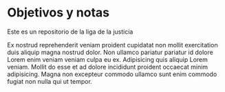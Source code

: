 # Objetivos y notas

Este es un repositorio de la liga de la justicia



Ex nostrud reprehenderit veniam proident cupidatat non mollit exercitation duis aliquip magna nostrud dolor. Non ullamco pariatur pariatur id dolore Lorem enim veniam veniam culpa eu ex. Adipisicing quis aliquip Lorem veniam. Mollit do esse et ad dolore incididunt proident occaecat minim adipisicing. Magna non excepteur commodo ullamco sunt enim commodo fugiat non nulla qui ut tempor.

